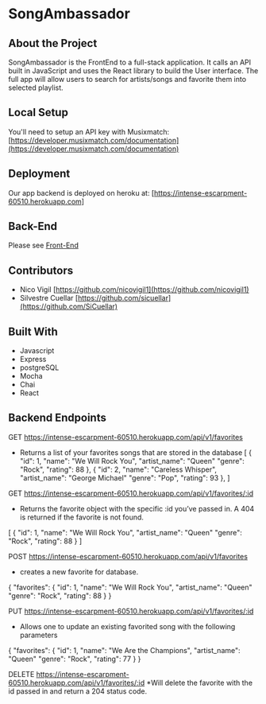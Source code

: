 # SongAmbassador


## About the Project

SongAmbassador is the FrontEnd to a full-stack application. It calls an API built in JavaScript and uses the React library to build the User interface.
The full app will allow users to search for artists/songs and favorite them into selected playlist.

## Local Setup

You'll need to setup an API key with Musixmatch: 
[https://developer.musixmatch.com/documentation](https://developer.musixmatch.com/documentation)

## Deployment

Our app backend is deployed on heroku at: [https://intense-escarpment-60510.herokuapp.com]

## Back-End

Please see [Front-End](https://github.com/SiCuellar/SongAmbassador_API)


## Contributors

* Nico Vigil  [https://github.com/nicovigil1](https://github.com/nicovigil1)
* Silvestre Cuellar [https://github.com/sicuellar](https://github.com/SiCuellar)

## Built With
* Javascript
* Express 
* postgreSQL
* Mocha 
* Chai
* React


## Backend Endpoints

GET https://intense-escarpment-60510.herokuapp.com/api/v1/favorites
* Returns a list of your favorites songs that are stored in the database 
[
  {
    "id": 1,
    "name": "We Will Rock You",
    "artist_name": "Queen"
    "genre": "Rock",
    "rating": 88
  },
  {
    "id": 2,
    "name": "Careless Whisper",
    "artist_name": "George Michael"
    "genre": "Pop",
    "rating": 93
  },
]


GET https://intense-escarpment-60510.herokuapp.com/api/v1/favorites/:id
* Returns the favorite object with the specific :id you’ve passed in. A 404 is returned if the favorite is not found.

[
  {
    "id": 1,
    "name": "We Will Rock You",
    "artist_name": "Queen"
    "genre": "Rock",
    "rating": 88
  }
]


POST https://intense-escarpment-60510.herokuapp.com/api/v1/favorites
* creates a new favorite for database.

{
  "favorites": {
    "id": 1,
    "name": "We Will Rock You",
    "artist_name": "Queen"
    "genre": "Rock",
    "rating": 88
  }
}

PUT  https://intense-escarpment-60510.herokuapp.com/api/v1/favorites/:id
* Allows one to update an existing favorited song with the following parameters

{
  "favorites": {
    "id": 1,
    "name": "We Are the Champions",
    "artist_name": "Queen"
    "genre": "Rock",
    "rating": 77
  }
}

DELETE https://intense-escarpment-60510.herokuapp.com/api/v1/favorites/:id
*Will delete the favorite with the id passed in and return a 204 status code.



